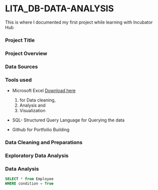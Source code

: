 # LITA_DB-DATA-ANALYSIS
This is where I documented my first project while learning with Incubator Hub
### Project Title
### Project Overview
### Data Sources
### Tools used
- Microsoft Excel [Download here](https://www.microsoft.com)
  1. for Data cleaning,
  2. Analysis and
  3. Visualization
  
- SQL- Structured Query Language for Querying the data
- Github for Portfoilio Building

### Data Cleaning and Preparations
### Exploratory Data Analysis
### Data Analysis

```SQL
SELECT * from Employee
WHERE condition = True
```
